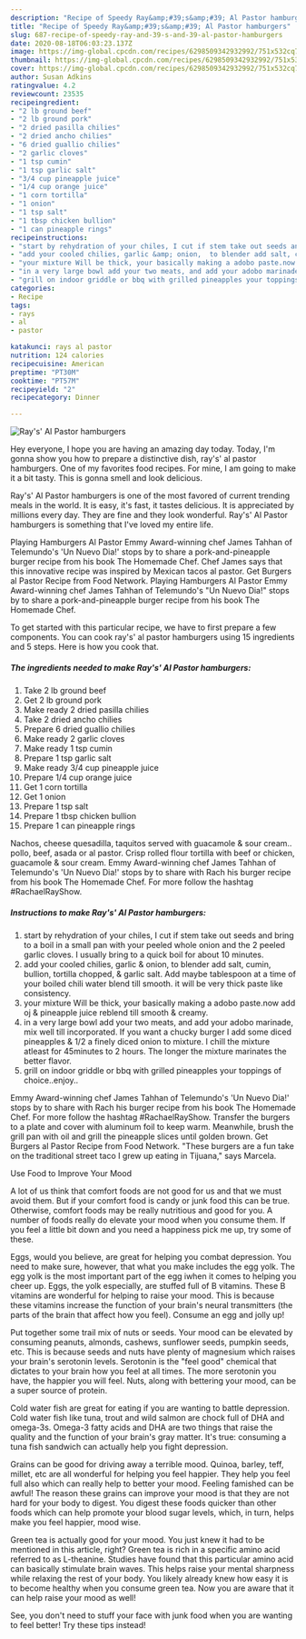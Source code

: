 ```yaml
---
description: "Recipe of Speedy Ray&amp;#39;s&amp;#39; Al Pastor hamburgers"
title: "Recipe of Speedy Ray&amp;#39;s&amp;#39; Al Pastor hamburgers"
slug: 687-recipe-of-speedy-ray-and-39-s-and-39-al-pastor-hamburgers
date: 2020-08-18T06:03:23.137Z
image: https://img-global.cpcdn.com/recipes/6298509342932992/751x532cq70/rays-al-pastor-hamburgers-recipe-main-photo.jpg
thumbnail: https://img-global.cpcdn.com/recipes/6298509342932992/751x532cq70/rays-al-pastor-hamburgers-recipe-main-photo.jpg
cover: https://img-global.cpcdn.com/recipes/6298509342932992/751x532cq70/rays-al-pastor-hamburgers-recipe-main-photo.jpg
author: Susan Adkins
ratingvalue: 4.2
reviewcount: 23535
recipeingredient:
- "2 lb ground beef"
- "2 lb ground pork"
- "2 dried pasilla chilies"
- "2 dried ancho chilies"
- "6 dried guallio chilies"
- "2 garlic cloves"
- "1 tsp cumin"
- "1 tsp garlic salt"
- "3/4 cup pineapple juice"
- "1/4 cup orange juice"
- "1 corn tortilla"
- "1 onion"
- "1 tsp salt"
- "1 tbsp chicken bullion"
- "1 can pineapple rings"
recipeinstructions:
- "start by rehydration of your chiles, I cut if stem take out seeds and bring to a boil in a small pan with your peeled whole onion and the 2 peeled garlic cloves. I usually bring to a quick boil for about 10 minutes."
- "add your cooled chilies, garlic &amp; onion,  to blender add salt, cumin, bullion, tortilla chopped, &amp; garlic salt. Add maybe tablespoon at a time  of your boiled chili water blend till smooth. it will be very thick paste like consistency."
- "your mixture Will be thick, your basically making a adobo paste.now add oj &amp; pineapple juice reblend till smooth &amp; creamy."
- "in a very large bowl add your two meats, and add your adobo marinade, mix well till incorporated. If you want a chucky burger I add some diced pineapples &amp; 1/2 a finely diced onion  to mixture. I chill the mixture atleast for 45minutes to 2 hours. The longer the mixture marinates the better flavor."
- "grill on indoor griddle or bbq with grilled pineapples your toppings of choice..enjoy.."
categories:
- Recipe
tags:
- rays
- al
- pastor

katakunci: rays al pastor 
nutrition: 124 calories
recipecuisine: American
preptime: "PT30M"
cooktime: "PT57M"
recipeyield: "2"
recipecategory: Dinner

---
```



![Ray&#39;s&#39; Al Pastor hamburgers](https://img-global.cpcdn.com/recipes/6298509342932992/751x532cq70/rays-al-pastor-hamburgers-recipe-main-photo.jpg)

Hey everyone, I hope you are having an amazing day today. Today, I'm gonna show you how to prepare a distinctive dish, ray&#39;s&#39; al pastor hamburgers. One of my favorites food recipes. For mine, I am going to make it a bit tasty. This is gonna smell and look delicious.

Ray&#39;s&#39; Al Pastor hamburgers is one of the most favored of current trending meals in the world. It is easy, it's fast, it tastes delicious. It is appreciated by millions every day. They are fine and they look wonderful. Ray&#39;s&#39; Al Pastor hamburgers is something that I've loved my entire life.

Playing Hamburgers Al Pastor Emmy Award-winning chef James Tahhan of Telemundo&#39;s &#39;Un Nuevo Dia!&#39; stops by to share a pork-and-pineapple burger recipe from his book The Homemade Chef. Chef James says that this innovative recipe was inspired by Mexican tacos al pastor. Get Burgers al Pastor Recipe from Food Network. Playing Hamburgers Al Pastor Emmy Award-winning chef James Tahhan of Telemundo&#39;s &#34;Un Nuevo Dia!&#34; stops by to share a pork-and-pineapple burger recipe from his book The Homemade Chef.


To get started with this particular recipe, we have to first prepare a few components. You can cook ray&#39;s&#39; al pastor hamburgers using 15 ingredients and 5 steps. Here is how you cook that.

<!--inarticleads1-->

##### The ingredients needed to make Ray&#39;s&#39; Al Pastor hamburgers:

1. Take 2 lb ground beef
1. Get 2 lb ground pork
1. Make ready 2 dried pasilla chilies
1. Take 2 dried ancho chilies
1. Prepare 6 dried guallio chilies
1. Make ready 2 garlic cloves
1. Make ready 1 tsp cumin
1. Prepare 1 tsp garlic salt
1. Make ready 3/4 cup pineapple juice
1. Prepare 1/4 cup orange juice
1. Get 1 corn tortilla
1. Get 1 onion
1. Prepare 1 tsp salt
1. Prepare 1 tbsp chicken bullion
1. Prepare 1 can pineapple rings


Nachos, cheese quesadilla, taquitos served with guacamole &amp; sour cream.. pollo, beef, asada or al pastor. Crisp rolled flour tortilla with beef or chicken, guacamole &amp; sour cream. Emmy Award-winning chef James Tahhan of Telemundo&#39;s &#39;Un Nuevo Dia!&#39; stops by to share with Rach his burger recipe from his book The Homemade Chef. For more follow the hashtag #RachaelRayShow. 

<!--inarticleads2-->

##### Instructions to make Ray&#39;s&#39; Al Pastor hamburgers:

1. start by rehydration of your chiles, I cut if stem take out seeds and bring to a boil in a small pan with your peeled whole onion and the 2 peeled garlic cloves. I usually bring to a quick boil for about 10 minutes.
1. add your cooled chilies, garlic &amp; onion,  to blender add salt, cumin, bullion, tortilla chopped, &amp; garlic salt. Add maybe tablespoon at a time  of your boiled chili water blend till smooth. it will be very thick paste like consistency.
1. your mixture Will be thick, your basically making a adobo paste.now add oj &amp; pineapple juice reblend till smooth &amp; creamy.
1. in a very large bowl add your two meats, and add your adobo marinade, mix well till incorporated. If you want a chucky burger I add some diced pineapples &amp; 1/2 a finely diced onion  to mixture. I chill the mixture atleast for 45minutes to 2 hours. The longer the mixture marinates the better flavor.
1. grill on indoor griddle or bbq with grilled pineapples your toppings of choice..enjoy..


Emmy Award-winning chef James Tahhan of Telemundo&#39;s &#39;Un Nuevo Dia!&#39; stops by to share with Rach his burger recipe from his book The Homemade Chef. For more follow the hashtag #RachaelRayShow. Transfer the burgers to a plate and cover with aluminum foil to keep warm. Meanwhile, brush the grill pan with oil and grill the pineapple slices until golden brown. Get Burgers al Pastor Recipe from Food Network. &#34;These burgers are a fun take on the traditional street taco I grew up eating in Tijuana,&#34; says Marcela. 

Use Food to Improve Your Mood


A lot of us think that comfort foods are not good for us and that we must avoid them. But if your comfort food is candy or junk food this can be true. Otherwise, comfort foods may be really nutritious and good for you. A number of foods really do elevate your mood when you consume them. If you feel a little bit down and you need a happiness pick me up, try some of these.

Eggs, would you believe, are great for helping you combat depression. You need to make sure, however, that what you make includes the egg yolk. The egg yolk is the most important part of the egg iwhen it comes to helping you cheer up. Eggs, the yolk especially, are stuffed full of B vitamins. These B vitamins are wonderful for helping to raise your mood. This is because these vitamins increase the function of your brain's neural transmitters (the parts of the brain that affect how you feel). Consume an egg and jolly up!

Put together some trail mix of nuts or seeds. Your mood can be elevated by consuming peanuts, almonds, cashews, sunflower seeds, pumpkin seeds, etc. This is because seeds and nuts have plenty of magnesium which raises your brain's serotonin levels. Serotonin is the "feel good" chemical that dictates to your brain how you feel at all times. The more serotonin you have, the happier you will feel. Nuts, along with bettering your mood, can be a super source of protein.

Cold water fish are great for eating if you are wanting to battle depression. Cold water fish like tuna, trout and wild salmon are chock full of DHA and omega-3s. Omega-3 fatty acids and DHA are two things that raise the quality and the function of your brain's gray matter. It's true: consuming a tuna fish sandwich can actually help you fight depression. 

Grains can be good for driving away a terrible mood. Quinoa, barley, teff, millet, etc are all wonderful for helping you feel happier. They help you feel full also which can really help to better your mood. Feeling famished can be awful! The reason these grains can improve your mood is that they are not hard for your body to digest. You digest these foods quicker than other foods which can help promote your blood sugar levels, which, in turn, helps make you feel happier, mood wise.

Green tea is actually good for your mood. You just knew it had to be mentioned in this article, right? Green tea is rich in a specific amino acid referred to as L-theanine. Studies have found that this particular amino acid can basically stimulate brain waves. This helps raise your mental sharpness while relaxing the rest of your body. You likely already knew how easy it is to become healthy when you consume green tea. Now you are aware that it can help raise your mood as well!

See, you don't need to stuff your face with junk food when you are wanting to feel better! Try  these tips  instead!

